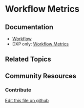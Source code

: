 # Workflow Metrics

## Documentation

* [Workflow](https://portal.liferay.dev/docs/7-2/user/-/knowledge_base/u/workflow)
* DXP only: [Workflow Metrics](https://help.liferay.com/hc/en-us/articles/360029042071-Workflow-Metrics-The-Service-Level-Agreement-SLA-)

## Related Topics


## Community Resources


### Contribute

[Edit this file on github](https://github.com/olafk/controlpanel-documentation-docs/blob/master/md/72en/com_liferay_portal_workflow_metrics_web_internal_portlet_WorkflowMetricsPortlet.md)
